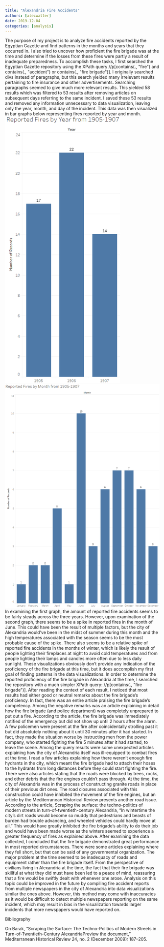 ```yaml
---
title: "Alexandria Fire Accidents"
authors: [alecwalter]
date: 2019-12-04
categories: [analysis]
---
```

The purpose of my project is to analyze fire accidents reported by the Egyptian Gazette and find patterns in the months and years that they occurred in. I also tried to uncover how proficient the fire brigade was at the time and determine if the losses from these fires were partly a result of inadequate preparedness. To accomplish these tasks, I first searched the Egyptian Gazette repository using the XPath query //p[contains(., "fire") and contains(., "accident") or contains(., "fire brigade")]. I originally searched divs instead of paragraphs, but this search yielded many irrelevant results pertaining to fire insurance and other advertisements. Searching paragraphs seemed to give much more relevant results. This yielded 58 results which was filtered to 53 results after removing articles on subsequent days referring to the same incident. I saved these 53 results and removed any information unnecessary to data visualization, leaving only the year, month, and day of the incident. This data was then visualized in bar graphs below representing fires reported by year and month.
![Reported Fires by Year](byYear.png)
![Reported Fires by Month](byMonth.png)
In examining the first graph, the amount of reported fire accidents seems to be fairly steady across the three years. However, upon examination of the second graph, there seems to be a spike in reported fires in the month of June. This could have been the result of multiple factors, but the city of Alexandria would’ve been in the midst of summer during this month and the high temperatures associated with the season seems to be the most probable cause of the spike. There also seems to be a relative spike of reported fire accidents in the months of winter, which is likely the result of people lighting their fireplaces at night to avoid cold temperatures and from people lighting their lamps and candles more often due to less daily sunlight. These visualizations obviously don’t provide any indication of the proficiency of the fire brigade at this time, but it does accomplish my first goal of finding patterns in the data visualizations.
In order to determine the reported proficiency of the fire brigade in Alexandria at the time, I searched the repository with a much simpler XPath query: //p[contains(., "fire brigade")].
After reading the context of each result, I noticed that most results had either good or neutral remarks about the fire brigade’s proficiency. In fact, there was an entire article praising the fire brigade’s competency. Among the negative remarks was an article explaining in detail how the fire brigade (and police department) was completely unprepared to put out a fire. According to the article, the fire brigade was immediately notified of the emergency but did not show up until 2 hours after the alarm. A few policemen were present at the fire after coincidentally strolling past it but did absolutely nothing about it until 30 minutes after it had started. In fact, they made the situation worse by instructing men from the power company, who started fighting the fire 5 minutes after it had started, to leave the scene. Among the query results were some unexpected articles explaining how the city of Alexandria itself was ill-equipped to combat fires at the time. I read a few articles explaining how there weren’t enough fire hydrants in the city, which meant the fire brigade had to attach their hoses to the hydrants from long distances before they could start fighting the fire. There were also articles stating that the roads were blocked by trees, rocks, and other debris that the fire engines couldn’t pass through. At the time, the city of Alexandria was in the process of constructing granite roads in place of their previous dirt ones. The road closures associated with this construction could have inhibited the movement of the fire engines, but an article by the Mediterranean Historical Review presents another road issue. According to the article, Scraping the surface: the techno-politics of modern streets in turn-of-twentieth-century Alexandria, “In wintertime the city’s dirt roads would become so muddy that pedestrians and beasts of burden had trouble advancing, and wheeled vehicles could hardly move at all.” This would have greatly inhibited the fire brigade’s ability to do their job and would have been made worse as the winters seemed to experience a greater frequency of fires as explained above.
After examining the data collected, I concluded that the fire brigade demonstrated great performance in most reported circumstances. There were some articles explaining where they fell short, but that can be said of any governmental organization. The major problem at the time seemed to be inadequacy of roads and equipment rather than the fire brigade itself. From the perspective of civilians living in Alexandria at the time, the fact that their fire brigade was skillful at what they did must have been led to a peace of mind, reassuring that a fire would be swiftly dealt with whenever one arose.
Analysis on this topic could be improved in the future by compiling fire accident reports from multiple newspapers in the city of Alexandria into data visualizations similar the ones above. However, this method may come with inaccuracies as it would be difficult to detect multiple newspapers reporting on the same incident, which may result in bias in the visualization towards larger incidents that more newspapers would have reported on.

Bibliography

On Barak, “Scraping the Surface: The Techno-Politics of Modern Streets in Turn-of-Twentieth-Century AlexandriaPreview the document,” Mediterranean Historical Review 24, no. 2 (December 2009): 187–205.
